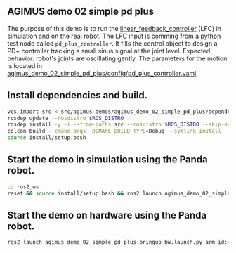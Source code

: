 AGIMUS demo 02 simple pd plus
--------------------------------

The purpose of this demo is to run the [linear_feedback_controller](https://github.com/loco-3d/linear-feedback-controller) (LFC) in simulation and on the real robot.
The LFC input is comming from a python test node called `pd_plus_controller`. It fills the control object to design a PD+ controller tracking a small sinus signal at the joint level.
Expected behavior: robot's joints are oscillating gently.
The parameters for the motion is located in [agimus_demo_02_simple_pd_plus/config/pd_plus_controller.yaml](config/pd_plus_controller.yaml).

## Install dependencies and build.

```bash
vcs import src < src/agimus-demos/agimus_demo_02_simple_pd_plus/dependencies.repos
rosdep update --rosdistro $ROS_DISTRO
rosdep install -y -i --from-paths src --rosdistro $ROS_DISTRO --skip-keys libfranka
colcon build --cmake-args -DCMAKE_BUILD_TYPE=Debug --symlink-install
source install/setup.bash
```

## Start the demo in simulation using the Panda robot.
```bash
cd ros2_ws
reset && source install/setup.bash && ros2 launch agimus_demo_02_simple_pd_plus bringup.launch.py
```

## Start the demo on hardware using the Panda robot.
```bash
ros2 launch agimus_demo_02_simple_pd_plus bringup_hw.launch.py arm_id:=fer robot_ip:=<fci-ip>
```
